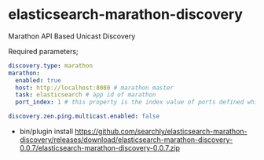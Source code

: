 elasticsearch-marathon-discovery
================================

Marathon API Based Unicast Discovery

Required parameters;
```yaml
discovery.type: marathon
marathon:
  enabled: true
  host: http://localhost:8080 # marathon master
  task: elasticsearch # app id of marathon
  port_index: 1 # this property is the index value of ports defined while creating marathon container/docker

discovery.zen.ping.multicast.enabled: false
```

* bin/plugin install https://github.com/searchly/elasticsearch-marathon-discovery/releases/download/elasticsearch-marathon-discovery-0.0.7/elasticsearch-marathon-discovery-0.0.7.zip
